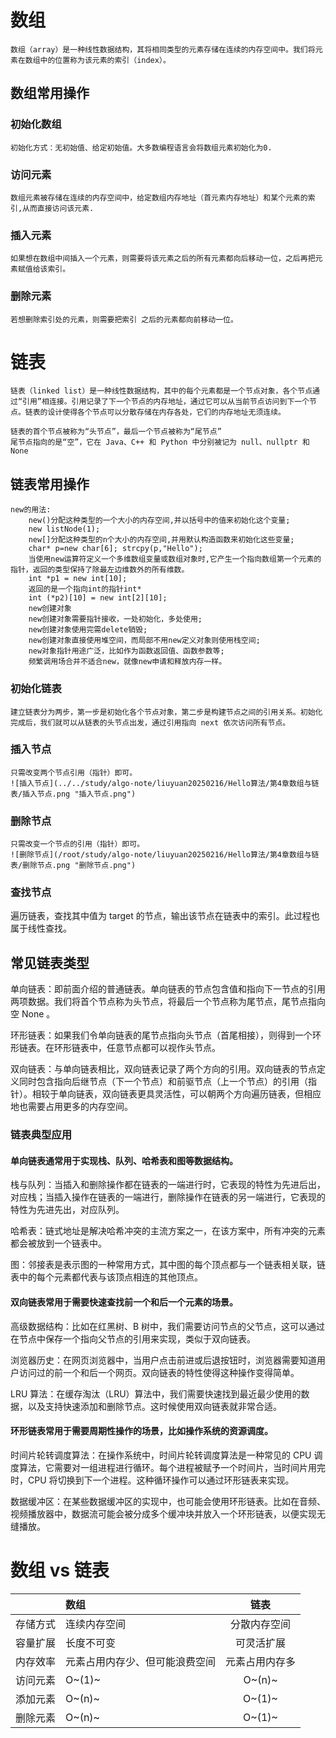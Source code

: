 # 数组
    数组（array）是一种线性数据结构，其将相同类型的元素存储在连续的内存空间中。我们将元素在数组中的位置称为该元素的索引（index）。

## 数组常用操作

### 初始化数组
    初始化方式：无初始值、给定初始值。大多数编程语言会将数组元素初始化为0.

### 访问元素
    数组元素被存储在连续的内存空间中，给定数组内存地址（首元素内存地址）和某个元素的索引,从而直接访问该元素.

### 插入元素
    如果想在数组中间插入一个元素，则需要将该元素之后的所有元素都向后移动一位，之后再把元素赋值给该索引。

### 删除元素
    若想删除索引处的元素，则需要把索引 之后的元素都向前移动一位。

# 链表
    链表（linked list）是一种线性数据结构，其中的每个元素都是一个节点对象，各个节点通过“引用”相连接。引用记录了下一个节点的内存地址，通过它可以从当前节点访问到下一个节点。链表的设计使得各个节点可以分散存储在内存各处，它们的内存地址无须连续。  
    
    链表的首个节点被称为“头节点”，最后一个节点被称为“尾节点”  
    尾节点指向的是“空”，它在 Java、C++ 和 Python 中分别被记为 null、nullptr 和 None  
    
## 链表常用操作

    new的用法:  
        new()分配这种类型的一个大小的内存空间,并以括号中的值来初始化这个变量;  
        new listNode(1);  
        new[]分配这种类型的n个大小的内存空间,并用默认构造函数来初始化这些变量;  
        char* p=new char[6]; strcpy(p,"Hello");  
        当使用new运算符定义一个多维数组变量或数组对象时,它产生一个指向数组第一个元素的指针，返回的类型保持了除最左边维数外的所有维数。  
        int *p1 = new int[10];  
        返回的是一个指向int的指针int*  
        int (*p2)[10] = new int[2][10];  
        new创建对象  
        new创建对象需要指针接收，一处初始化，多处使用;  
        new创建对象使用完需delete销毁;  
        new创建对象直接使用堆空间，而局部不用new定义对象则使用栈空间;  
        new对象指针用途广泛，比如作为函数返回值、函数参数等;  
        频繁调用场合并不适合new，就像new申请和释放内存一样。  
        
### 初始化链表
    建立链表分为两步，第一步是初始化各个节点对象，第二步是构建节点之间的引用关系。初始化完成后，我们就可以从链表的头节点出发，通过引用指向 next 依次访问所有节点。

### 插入节点
    只需改变两个节点引用（指针）即可。  
    ![插入节点](../../study/algo-note/liuyuan20250216/Hello算法/第4章数组与链表/插入节点.png "插入节点.png")  

### 删除节点
    只需改变一个节点的引用（指针）即可。  
    ![删除节点](/root/study/algo-note/liuyuan20250216/Hello算法/第4章数组与链表/删除节点.png "删除节点.png")  

### 查找节点
遍历链表，查找其中值为 target 的节点，输出该节点在链表中的索引。此过程也属于线性查找。

## 常见链表类型
单向链表：即前面介绍的普通链表。单向链表的节点包含值和指向下一节点的引用两项数据。我们将首个节点称为头节点，将最后一个节点称为尾节点，尾节点指向空 None 。

环形链表：如果我们令单向链表的尾节点指向头节点（首尾相接），则得到一个环形链表。在环形链表中，任意节点都可以视作头节点。

双向链表：与单向链表相比，双向链表记录了两个方向的引用。双向链表的节点定义同时包含指向后继节点（下一个节点）和前驱节点（上一个节点）的引用（指针）。相较于单向链表，双向链表更具灵活性，可以朝两个方向遍历链表，但相应地也需要占用更多的内存空间。

### 链表典型应用

#### 单向链表通常用于实现栈、队列、哈希表和图等数据结构。

栈与队列：当插入和删除操作都在链表的一端进行时，它表现的特性为先进后出，对应栈；当插入操作在链表的一端进行，删除操作在链表的另一端进行，它表现的特性为先进先出，对应队列。

哈希表：链式地址是解决哈希冲突的主流方案之一，在该方案中，所有冲突的元素都会被放到一个链表中。

图：邻接表是表示图的一种常用方式，其中图的每个顶点都与一个链表相关联，链表中的每个元素都代表与该顶点相连的其他顶点。

#### 双向链表常用于需要快速查找前一个和后一个元素的场景。
高级数据结构：比如在红黑树、B 树中，我们需要访问节点的父节点，这可以通过在节点中保存一个指向父节点的引用来实现，类似于双向链表。

浏览器历史：在网页浏览器中，当用户点击前进或后退按钮时，浏览器需要知道用户访问过的前一个和后一个网页。双向链表的特性使得这种操作变得简单。

LRU 算法：在缓存淘汰（LRU）算法中，我们需要快速找到最近最少使用的数据，以及支持快速添加和删除节点。这时候使用双向链表就非常合适。

#### 环形链表常用于需要周期性操作的场景，比如操作系统的资源调度。
时间片轮转调度算法：在操作系统中，时间片轮转调度算法是一种常见的 CPU 调度算法，它需要对一组进程进行循环。每个进程被赋予一个时间片，当时间片用完时，CPU 将切换到下一个进程。这种循环操作可以通过环形链表来实现。

数据缓冲区：在某些数据缓冲区的实现中，也可能会使用环形链表。比如在音频、视频播放器中，数据流可能会被分成多个缓冲块并放入一个环形链表，以便实现无缝播放。

# 数组 vs 链表
  |      |  数组  |  链表  |
  |:--------|:--------|:--------:|
  |  存储方式 | 连续内存空间 | 分散内存空间 |
  |  容量扩展 | 长度不可变 | 可灵活扩展 |
  |  内存效率 | 元素占用内存少、但可能浪费空间 | 元素占用内存多 |
  |  访问元素 | O~(1)~ | O~(n)~ |
  |  添加元素 | O~(n)~ | O~(1)~ |
  |  删除元素 | O~(n)~ | O~(1)~ |
